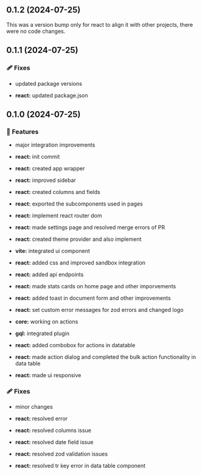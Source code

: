 ## 0.1.2 (2024-07-25)

This was a version bump only for react to align it with other projects, there were no code changes.

## 0.1.1 (2024-07-25)


### 🩹 Fixes

- updated package versions

- **react:** updated package.json

## 0.1.0 (2024-07-25)


### 🚀 Features

- major integration improvements

- **react:** init commit

- **react:** created app wrapper

- **react:** improved sidebar

- **react:** created columns and fields

- **react:** exported the subcomponents used in pages

- **react:** implement react router dom

- **react:** made settings page and resolved merge errors of PR

- **react:** created theme provider and also implement

- **vite:** integrated ui component

- **react:** added css and improved sandbox integration

- **react:** added api endpoints

- **react:** made stats cards on home page and other imporvements

- **react:** added toast in document form and other improvements

- **react:** set custom error messages for zod errors and changed logo

- **core:** working on actions

- **gql:** integrated plugin

- **react:** added combobox for actions in datatable

- **react:** made action dialog and completed the bulk action functionality in data table

- **react:** made ui responsive


### 🩹 Fixes

- minor changes

- **react:** resolved error

- **react:** resolved columns issue

- **react:** resolved date field issue

- **react:** resolved zod validation issues

- **react:** resolved tr key error in data table component